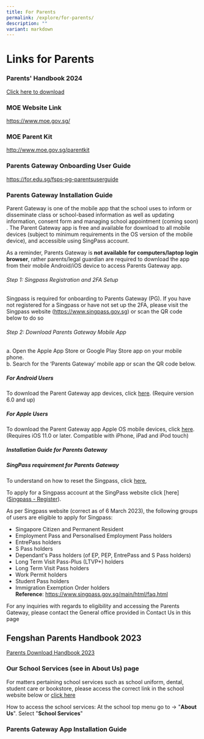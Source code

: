```yaml
---
title: For Parents
permalink: /explore/for-parents/
description: ""
variant: markdown
---
```

# Links for Parents


### Parents' Handbook 2024
[Click here to download](/files/Fengshan%20Document%20Links/Parents%20Handbook/Parents__Handbook_2024.pdf)

### MOE Website Link
https://www.moe.gov.sg/

### MOE Parent Kit
http://www.moe.gov.sg/parentkit

### Parents Gateway Onboarding User Guide
https://for.edu.sg/fsps-pg-parentsuserguide

### Parents Gateway Installation Guide

Parent Gateway is one of the mobile app that the school uses to inform&nbsp;or disseminate class or school-based information as well as updating information, consent form and managing school appointment (coming soon) . The Parent Gateway app is free and available for download to all mobile devices (subject to minimum requirements in the OS version of the mobile device), and accessible using SingPass account. 

As a reminder, Parents Gateway is **not available for computers/laptop login browser**, rather parents/legal guardian are required to download the app from their mobile Android/iOS device to access Parents Gateway app.

###### Step 1: Singpass Registration and 2FA Setup



Singpass is required for onboarding to Parents Gateway (PG). If you have not registered for a Singpass or have not set up the 2FA, please visit the Singpass website (https://www.singpass.gov.sg) or scan the QR code below to do so

###### Step 2: Download Parents Gateway Mobile App 

a.  Open the Apple App Store or Google Play Store app on your mobile phone.  
b.  Search for the ‘Parents Gateway’ mobile app or scan the QR code below. 



##### For Android Users
To download the Parent Gateway app devices, click&nbsp;[here](https://play.google.com/store/apps/details?id=com.moe.pgp&amp;hl=en_SG). (Require version 6.0 and up)

##### For Apple Users 

To download the Parent Gateway app Apple OS mobile devices, click&nbsp;[here](https://apps.apple.com/sg/app/parents-gateway/id1267198708). (Requires iOS 11.0 or later. Compatible with iPhone, iPad and iPod touch)

##### Installation Guide for Parents Gateway




##### SingPass requirement for Parents Gateway

To understand on how to reset the Singpass, click&nbsp;[here](https://www.singpass.gov.sg/home/ui/online-reset-password/user-detail),

To apply for a Singpass account at the SingPass website click&nbsp;[here]([Singpass - Register](https://www.singpass.gov.sg/home/ui/register/instructions)).&nbsp;

As per Singpass website (correct as of 6 March 2023), the following groups of users are eligible to apply for Singpass:

*   Singapore Citizen and Permanent Resident
*   Employment Pass and Personalised Employment Pass holders
*   EntrePass holders
*   S Pass holders
*   Dependant's Pass holders (of EP, PEP, EntrePass and S Pass holders)
*   Long Term Visit Pass-Plus (LTVP+) holders
*   Long Term Visit Pass holders
*   Work Permit holders
*   Student Pass holders
*   Immigration Exemption Order holders
<br>**Reference**: https://www.singpass.gov.sg/main/html/faq.html

For any inquiries with regards to eligibility and accessing the Parents Gateway, please contact the General office provided in Contact Us in this page


## Fengshan Parents Handbook 2023
[Parents Download Handbook 2023](/files/Fengshan%20Document%20Links/Parents-Handbook-2023.pdf)

### Our School Services (see in About Us) page

For matters pertaining school services such as school uniform, dental, student care or bookstore, please access the correct link in the school website  below or  [click here](https://www.fengshanpri.moe.edu.sg/explore/for-parents/school-vendor-contacts/)

How to access the school services:
At the school top menu go to -&gt; "**About Us**". Select "**School Services**"

### Parents Gateway App Installation Guide